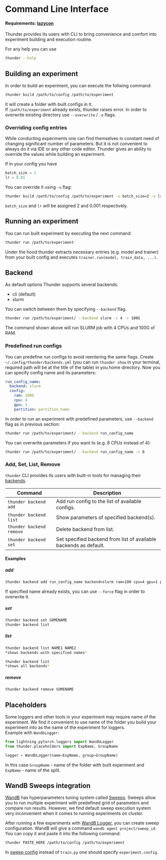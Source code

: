 # Command Line Interface
#### Requirements: [lazycon](https://github.com/maxme1/lazycon)  
Thunder provides its users with CLI to bring convenience and comfort into experiment
building and execution routine.

For any help you can use
```bash
thunder --help
```
## Building an experiment
In order to build an experiment, you can execute the follwing command:
```bash
thunder build /path/to/config /path/to/experiment
```
It will create a folder with built configs in it.  
If `/path/to/experiment` already exists, thunder raises error. 
In order to overwrite existing directory use `--overwrite` / `-o` flags.

### Overriding config entries
While conducting experiments one can find themselves in constant need of
changing significant number of parameters. But it is not convenient to always do
it via IDE or any other code editor. 
Thunder gives an ability to override the values while building an experiment.

If in your config you have
```python
batch_size = 1
lr = 0.01
```
You can override it using `-u` flag:
```bash
thunder build /path/to/config /path/to/experiment -u batch_size=2 -u lr=0.001 
```
`batch_size` and `lr` will be assigned 2 and 0.001 respectively.
## Running an experiment
You can run built experiment by executing the next command:
```bash
thunder run /path/to/experiment
```
Under the hood thunder extracts necessary entries (e.g. model and trainer)
from your built config and executes `trainer.run(model, train_data, ...)`.

## Backend
As default options Thunder supports several backends:
- cli (default)
- slurm

You can switch between them by specifying `--backend` flag. 
```bash
thunder run /path/to/experiment/ --backend slurm -c 4 -r 100G 
```
The command shown above will run SLURM job with 4 CPUs and 100G of RAM.

### Predefined run configs
You can predefine run configs to avoid reentering the same flags.
Create `~/.config/thunder/backends.yml` (you can run `thunder show` in your terminal, 
required path will be at the title of the table) in you home directory. 
Now you can specify config name and its parameters:
```yaml
run_config_name:
  backend: slurm
  config:
    ram: 100G
    cpu: 4
    gpu: 1
    partition: partition_name
```
In order to run an experiment with predefined parameters, 
use `--backend` flag as in previous section:

```bash
thunder run /path/to/experiment/ --backend run_config_name
```
You can overwrite parameters if you want to (e.g. 8 CPUs instead of 4):
```bash
thunder run /path/to/experiment/ --backend run_config_name -c 8
```

### Add, Set, List, Remove 
`thunder` CLI provides its users with built-in tools for managing their [backends](./#backend).

| Command                  | Description                                                       |
|--------------------------|-------------------------------------------------------------------|
| `thunder backend add`    | Add run config to the list of available configs.                  |
| `thunder backend list`   | Show parameters of specified backend(s).                          |
| `thunder backend remove` | Delete backend from list.                                         |
| `thunder backend set`     | Set specified backend from list of available backends as default. |

#### Examples
##### add

```bash
thunder backend add run_config_name backend=slurm ram=100 cpu=4 gpu=1 partition=partition_name
```
If specified name already exists, you can use `--force` flag in order to overwrite it.  

##### set
```bash
thunder backend set SOMENAME
thunder backend list
```

##### list 
```bash
thunder backend list NAME1 NAME2
*shows backends with specified names*

thunder backend list
*shows all backends*
```

##### remove
```bash
thunder backend remove SOMENAME
```


## Placeholders
Some loggers and other tools in your experiment may require name 
of the experiment. We find it convenient to use name of the folder you 
build your experiment into as the name of the experiment for loggers.   
Example with `WandbLogger`:
```python
from lightning.pytorch.loggers import WandbLogger
from thunder.placeholders import ExpName, GroupName

logger = WandbLogger(name=ExpName, group=GroupName)
```
In this case `GroupName` - name of the folder with built experiment and
`ExpName` - name of the split.

## WandB Sweeps integration
[WandB](https://www.wandb.com) has hyperparameters tuning system called [Sweeps](https://docs.wandb.ai/guides/sweeps).
Sweeps allow you to run multiple experiment with predefined grid of parameters and
compare run results. However, we find default sweep execution system very inconvenient
when it comes to running experiments on cluster.

After running a few experiments with 
[WandB Logger](https://lightning.ai/docs/pytorch/stable/api/lightning.pytorch.loggers.wandb.html#module-lightning.pytorch.loggers.wandb), 
you can create sweep configuration. 
WandB will give a command `wandb agent project/sweep_id`.
You can copy it and paste it into the following command:  
```bash
thunder PASTE_HERE /path/to/config /path/to/experiment 
```
In [sweep config](https://docs.wandb.ai/guides/sweeps/define-sweep-configuration#sweep-configuration-examples) instead of `train.py` one should specify `experiment.config`.